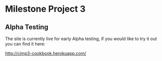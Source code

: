 # Milestone Project 3

## Alpha Testing
The site is currently live for early Alpha testing, if you would like to try it out you can find it here:

http://cimp3-cookbook.herokuapp.com/

<!--

TODO List:
Add - Test out mobile view
Add - Implement advanced search result filtering (a bunch more recipes need to be added before this can be done)
Add - Category exploring page where recipes are grouped by cuisine or time
Add - Link to forgotten password form
Add - Stop sudo duplicates being added to the activity feed
Fix - fitimage sometimes needs to be reloaded for it to work correctly, find out why it does not load the first time (probably something to do with callbacks)
Fix - Popups like coming soon or the star rating on mobile only go away when you tap elsewhere on the screen, it mean they get in the way when voting on a recipe so they need to timeout when tapped.



DONE List:
Add - search page with results and stuff
Fix - Stop the user voting on a recipe multiple times, that's just not fair
Add - Coming soon popups to some things that are not working
Fix - Change the mongodb to use the new fresh database and add a bunch of sample recipes to the database
Fix - Comments on the home page all open when one button is clicked, generally having multiple recipe cards needs to be fixed on the home page

User Stories
As a user I would like:

to add my recipes to my collection
to add other users recipes to my collection
to view other users recipes
to comment on other users recipes
to vote on other users recipes
to sort recipes by different users
to sort recipes by different cuisine
to sort recipes by different ingredient
to sort recipes by different meal type
to view recipes step by step while cooking
to give feedback to the website to help improve the experience

Mandatory Requirements
A project violating any of these requirements will FAIL

    Data handling: Build a mangoDB-backed Flask project for a web application that allows users to store and manipulate data records about a particular domain. If you are considering using a different database, please discuss that with your mentor first and inform Student Care.

    Database structure: Put some effort into designing a database structure well-suited for your domain. Make sure to put some thought into the nesting relationships between records of different entities.

    User functionality: Create functionality for users to create, locate, display, edit and delete records (CRUD functionality).

    Use of technologies: Use HTML and custom CSS for the website's front-end.

    Structure: Incorporate a main navigation menu and structured layout (you might want to use Materialize or Bootstrap to accomplish this).

Documentation: Write a README.md file for your project that explains what the project does and the value that it provides to its users.

    Version control: Use Git & GitHub for version control.

Attribution: Maintain clear separation between code written by you and code from external sources (e.g. libraries or tutorials). Attribute any code from external sources to its source via comments above the code and (for larger dependencies) in the README.

    Deployment: Deploy the final version of your code to a hosting platform such as Heroku.

Project Example Idea:
External user’s goal:
Find and share recipes

Site owner's goal:
Promote a brand of cooking tools.

Potential features to include:
Create a web application that allows users to store and easily access cooking recipes. Recipes would include fields such as ingredients, preparation steps, required tools, cuisine, etc.

Create the backend code and frontend form(s) to allow users to add new recipes to the site, edit them and delete them.

Create the backend and frontend functionality for users to locate recipes based on the recipe's fields. You may choose to create a full search functionality, or just a directory of recipes.

Provide results in a manner that is visually appealing and user friendly.

Advanced potential feature (nice-to-have)
Build upon the required tools field to promote your brand of kitchen tools (e.g. oven, pressure cooker, etc…).

    Create a dashboard to provide some statistics about all the recipes.



Design Resourse
https://www.furtherfood.com/submitrecipe/
https://www.bbcgoodfood.com/
https://tastesbetterfromscratch.com
https://www.allrecipes.com
https://www.facebook.com/
https://www.thingiverse.com/
https://www.instructables.com/
https://www.nexusmods.com/mods/


Documentation and Tutorials
https://www.w3schools.com/
https://getbootstrap.com/docs/4.3/
https://fontawesome.com/
https://docs.mongodb.com/
https://select2.org/
https://flask-pymongo.readthedocs.io/en/latest/
https://api.jquery.com/
https://developers.google.com/custom-search/docs/element
https://developers.google.com/custom-search/v1/introduction
http://api.mongodb.com/python/current/tutorial.html
http://flask.pocoo.org/docs/1.0/tutorial/
http://flask.pocoo.org/docs/0.12/patterns/flashing/
https://pythonise.com/feed/flask/flask-message-flashing
https://pythonprogramming.net/jquery-flask-tutorial/
https://www.sitesell.com/blog/2017/02/recipe-schema.htmlkno
https://www.w3schools.com/css/css_tooltip.asp
https://devinpractice.com/2019/03/25/flask-mongodb-tutorial/
https://www.tutorialspoint.com/flask/flask_sessions.htm
http://flask.pocoo.org/snippets/54/
https://medium.com/@egealpay1/flask-user-authentication-1eda0af6016c
https://stackoverflow.com/questions/1860482/when-do-you-choose-to-load-your-javascript-at-the-bottom-of-the-page-instead-of
https://overiq.com/flask-101/authentication-in-flask/
https://pythonspot.com/login-authentication-with-flask/
https://infinidum.com/2018/08/18/making-a-simple-login-system-with-flask-login/
https://stackoverflow.com/questions/36835615/difference-between-input-group-and-form-group
https://github.com/CoreyMSchafer/code_snippets/tree/master/Python/Flask_Blog
https://infinite-scroll.com/api.html
https://flask.palletsprojects.com/en/1.1.x/security/
https://www.idiotinside.com/2015/05/10/python-auto-generate-requirements-txt/
https://security.openstack.org/guidelines/dg_cross-site-scripting-xss.html
https://medium.com/@abderrahman.hamila/what-sanitize-mean-and-why-sanitize-in-code-data-5c68c9f76164
https://medium.com/@smirnov.am/securing-flask-web-applications-f877e374b427
https://stackoverflow.com/questions/43925397/what-is-the-best-way-to-sanitize-inputs-with-flask-and-when-using-mongodb
https://pythonhosted.org/Flask-Mail/
https://stackoverflow.com/questions/43728500/python-flask-e-mail-form-example



Libraries
https://github.com/ttskch/select2-bootstrap4-theme
https://github.com/select2/select2-bootstrap-theme
https://github.com/metafizzy/infinite-scroll


Code Snippets
https://stackoverflow.com/questions/7271482/getting-a-list-of-values-from-a-list-of-dicts
https://www.codeproject.com/Questions/1185082/How-to-create-input-field-with-a-button-click
http://jsfiddle.net/omugbdm1/3/
https://stackoverflow.com/questions/7020659/submit-form-using-a-button-outside-the-form-tag
https://ux.stackexchange.com/questions/58302/error-message-for-invalid-username
https://stackoverflow.com/questions/3736553/how-to-execute-function-after-image-is-loaded-into-a-div-with-jquery
https://stackoverflow.com/questions/51404129/how-to-access-external-javascript-files-through-jinjaflask/51405432
https://stackoverflow.com/questions/11178426/how-can-i-pass-data-from-flask-to-javascript-in-a-template/42158426
https://stackoverflow.com/questions/16310918/css-scale-and-square-center-crop-image
https://coderwall.com/p/ijrrpa/flask-flash-messages-as-bootstrap-alert
https://webdesign.tutsplus.com/tutorials/a-simple-javascript-technique-for-filling-star-ratings--cms-29450
https://codepen.io/jexordexan/pen/yyYEJa
https://github.com/philsturgeon/codeigniter-template/blob/master/user_guide/changelog.html
https://stackoverflow.com/questions/18775074/recreate-3-column-facebook-style-parcial-scrolling-then-fixed-position-css
https://stackoverflow.com/questions/3666953/showing-git-branch-structure
https://git-scm.com/book/en/v2/Git-Branching-Basic-Branching-and-Merging
https://git-scm.com/book/en/v1/Git-Tools-Stashing
https://medium.com/datadriveninvestor/git-rebase-vs-merge-cc5199edd77c
https://stackoverflow.com/questions/5340724/get-changes-from-master-into-branch-in-git

Conventions and Style Guides
https://stackoverflow.com/questions/3736553/how-to-execute-function-after-image-is-loaded-into-a-div-with-jquery
https://google.github.io/styleguide/htmlcssguide.html#ID_and_Class_Name_Delimiters
https://www.webfx.com/blog/web-design/20-html-best-practices-you-should-follow/
https://code.tutsplus.com/tutorials/30-css-best-practices-for-beginners--net-6741
https://code.tutsplus.com/tutorials/24-javascript-best-practices-for-beginners--net-5399
https://gist.github.com/sloria/7001839
https://keepachangelog.com/en/1.0.0/
https://moz.com/blog/the-ultimate-guide-to-the-google-search-parameters
https://uxdesign.cc/death-to-complexity-how-we-simplified-advanced-search-a9ab2940acf0
https://dribbble.com/tags/advanced_search
https://uxplanet.org/how-to-improve-advanced-search-ux-450df698004c
https://stackoverflow.com/questions/6028211/what-is-the-standard-naming-convention-for-html-css-ids-and-classes

Icon Credits
<div>Icons made by <a href="https://www.freepik.com/" title="Freepik">Freepik</a> from <a href="https://www.flaticon.com/"              title="Flaticon">www.flaticon.com</a> is licensed by <a href="http://creativecommons.org/licenses/by/3.0/"              title="Creative Commons BY 3.0" target="_blank">CC 3.0 BY</a></div>
<div>Icons made by <a href="https://www.freepik.com/" title="Freepik">Freepik</a> from <a href="https://www.flaticon.com/"              title="Flaticon">www.flaticon.com</a> is licensed by <a href="http://creativecommons.org/licenses/by/3.0/"              title="Creative Commons BY 3.0" target="_blank">CC 3.0 BY</a></div>
<div>Icons made by <a href="https://www.freepik.com/" title="Freepik">Freepik</a> from <a href="https://www.flaticon.com/"              title="Flaticon">www.flaticon.com</a> is licensed by <a href="http://creativecommons.org/licenses/by/3.0/"              title="Creative Commons BY 3.0" target="_blank">CC 3.0 BY</a></div>




Just to recap quickly:

1. Finish user profile
2. Create a template for an individual recipe
3. Create homepage to list all recipes w/ links to individual recipe page for each
4. On user profile page add edit/delete button for each recipe, and possibly on individual recipe page if user owns that recipe
5. Write delete route/function -> @app.route('/delete/<recipe_id>/)
6. Write update route/function -> @app.route('/update/<recipe_id>/')
7. Create update recipe template w/ pre-filled form for user to update recipe, or add ability to edit inline on the user profile/recipe page and POST to the URL with javascript

-->